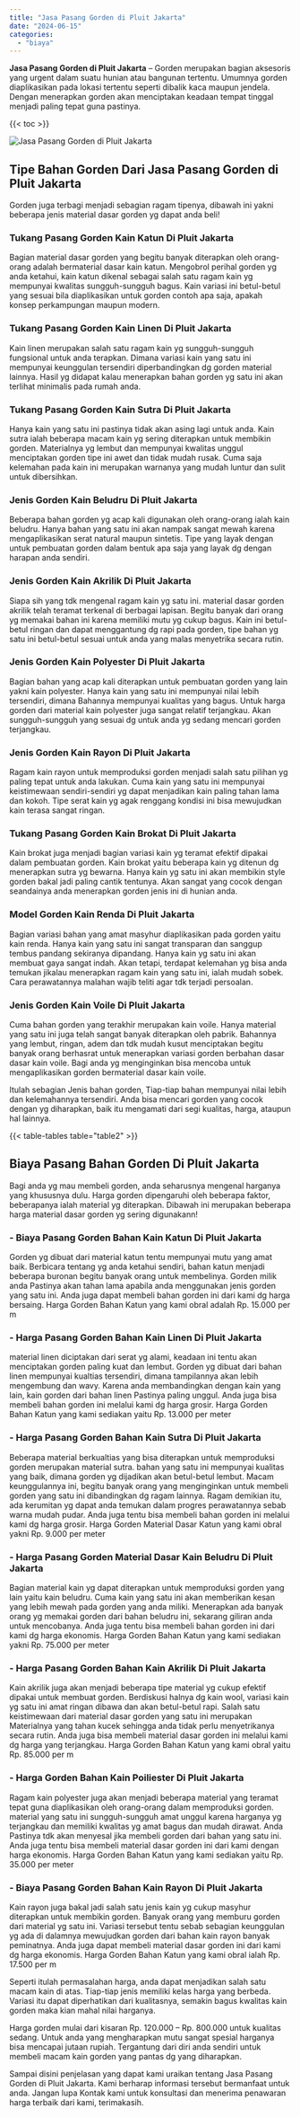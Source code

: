 ```yaml
---
title: "Jasa Pasang Gorden di Pluit Jakarta"
date: "2024-06-15"
categories: 
  - "biaya"
---
```


**Jasa Pasang Gorden di Pluit Jakarta** – Gorden merupakan bagian aksesoris yang urgent dalam suatu hunian atau bangunan tertentu. Umumnya gorden diaplikasikan pada lokasi tertentu seperti dibalik kaca maupun jendela. Dengan menerapkan gorden akan menciptakan keadaan tempat tinggal menjadi paling tepat guna pastinya.

{{< toc >}}

![Jasa Pasang Gorden di Pluit Jakarta](/images/pasang-gorden-murah21.png)

## Tipe Bahan Gorden Dari Jasa Pasang Gorden di Pluit Jakarta

Gorden juga terbagi menjadi sebagian ragam tipenya, dibawah ini yakni beberapa jenis material dasar gorden yg dapat anda beli!

### Tukang Pasang Gorden Kain Katun Di Pluit Jakarta

Bagian material dasar gorden yang begitu banyak diterapkan oleh orang-orang adalah bermaterial dasar kain katun. Mengobrol perihal gorden yg anda ketahui, kain katun dikenal sebagai salah satu ragam kain yg mempunyai kwalitas sungguh-sungguh bagus. Kain variasi ini betul-betul yang sesuai bila diaplikasikan untuk gorden contoh apa saja, apakah konsep perkampungan maupun modern.

### Tukang Pasang Gorden Kain Linen Di Pluit Jakarta

Kain linen merupakan salah satu ragam kain yg sungguh-sungguh fungsional untuk anda terapkan. Dimana variasi kain yang satu ini mempunyai keunggulan tersendiri diperbandingkan dg gorden material lainnya. Hasil yg didapat kalau menerapkan bahan gorden yg satu ini akan terlihat minimalis pada rumah anda.

### Tukang Pasang Gorden Kain Sutra Di Pluit Jakarta

Hanya kain yang satu ini pastinya tidak akan asing lagi untuk anda. Kain sutra ialah beberapa macam kain yg sering diterapkan untuk membikin gorden. Materialnya yg lembut dan mempunyai kwalitas unggul menciptakan gorden tipe ini awet dan tidak mudah rusak. Cuma saja kelemahan pada kain ini merupakan warnanya yang mudah luntur dan sulit untuk dibersihkan.

### Jenis Gorden Kain Beludru Di Pluit Jakarta

Beberapa bahan gorden yg acap kali digunakan oleh orang-orang ialah kain beludru. Hanya bahan yang satu ini akan nampak sangat mewah karena mengaplikasikan serat natural maupun sintetis. Tipe yang layak dengan untuk pembuatan gorden dalam bentuk apa saja yang layak dg dengan harapan anda sendiri.

### Jenis Gorden Kain Akrilik Di Pluit Jakarta

Siapa sih yang tdk mengenal ragam kain yg satu ini. material dasar gorden akrilik telah teramat terkenal di berbagai lapisan. Begitu banyak dari orang yg memakai bahan ini karena memiliki mutu yg cukup bagus. Kain ini betul-betul ringan dan dapat menggantung dg rapi pada gorden, tipe bahan yg satu ini betul-betul sesuai untuk anda yang malas menyetrika secara rutin.

### Jenis Gorden Kain Polyester Di Pluit Jakarta

Bagian bahan yang acap kali diterapkan untuk pembuatan gorden yang lain yakni kain polyester. Hanya kain yang satu ini mempunyai nilai lebih tersendiri, dimana Bahannya mempunyai kualitas yang bagus. Untuk harga gorden dari material kain polyester juga sangat relatif terjangkau. Akan sungguh-sungguh yang sesuai dg untuk anda yg sedang mencari gorden terjangkau.

### Jenis Gorden Kain Rayon Di Pluit Jakarta

Ragam kain rayon untuk memproduksi gorden menjadi salah satu pilihan yg paling tepat untuk anda lakukan. Cuma kain yang satu ini mempunyai keistimewaan sendiri-sendiri yg dapat menjadikan kain paling tahan lama dan kokoh. Tipe serat kain yg agak renggang kondisi ini bisa mewujudkan kain terasa sangat ringan.

### Tukang Pasang Gorden Kain Brokat Di Pluit Jakarta

Kain brokat juga menjadi bagian variasi kain yg teramat efektif dipakai dalam pembuatan gorden. Kain brokat yaitu beberapa kain yg ditenun dg menerapkan sutra yg bewarna. Hanya kain yg satu ini akan membikin style gorden bakal jadi paling cantik tentunya. Akan sangat yang cocok dengan seandainya anda menerapkan gorden jenis ini di hunian anda.

### Model Gorden Kain Renda Di Pluit Jakarta

Bagian variasi bahan yang amat masyhur diaplikasikan pada gorden yaitu kain renda. Hanya kain yang satu ini sangat transparan dan sanggup tembus pandang sekiranya dipandang. Hanya kain yg satu ini akan membuat gaya sangat indah. Akan tetapi, terdapat kelemahan yg bisa anda temukan jikalau menerapkan ragam kain yang satu ini, ialah mudah sobek. Cara perawatannya malahan wajib teliti agar tdk terjadi persoalan.

### Jenis Gorden Kain Voile Di Pluit Jakarta

Cuma bahan gorden yang terakhir merupakan kain voile. Hanya material yang satu ini juga telah sangat banyak diterapkan oleh pabrik. Bahannya yang lembut, ringan, adem dan tdk mudah kusut menciptakan begitu banyak orang berhasrat untuk menerapkan variasi gorden berbahan dasar dasar kain voile. Bagi anda yg menginginkan bisa mencoba untuk mengaplikasikan gorden bermaterial dasar kain voile.

Itulah sebagian Jenis bahan gorden, Tiap-tiap bahan mempunyai nilai lebih dan kelemahannya tersendiri. Anda bisa mencari gorden yang cocok dengan yg diharapkan, baik itu mengamati dari segi kualitas, harga, ataupun hal lainnya.

{{< table-tables table="table2" >}}

## Biaya Pasang Bahan Gorden Di Pluit Jakarta

Bagi anda yg mau membeli gorden, anda seharusnya mengenal harganya yang khususnya dulu. Harga gorden dipengaruhi oleh beberapa faktor, beberapanya ialah material yg diterapkan. Dibawah ini merupakan beberapa harga material dasar gorden yg sering digunakann!

### \- Biaya Pasang Gorden Bahan Kain Katun Di Pluit Jakarta

Gorden yg dibuat dari material katun tentu mempunyai mutu yang amat baik. Berbicara tentang yg anda ketahui sendiri, bahan katun menjadi beberapa buronan begitu banyak orang untuk membelinya. Gorden milik anda Pastinya akan tahan lama apabila anda menggunakan jenis gorden yang satu ini. Anda juga dapat membeli bahan gorden ini dari kami dg harga bersaing. Harga Gorden Bahan Katun yang kami obral adalah Rp. 15.000 per m

### \- Harga Pasang Gorden Bahan Kain Linen Di Pluit Jakarta

material linen diciptakan dari serat yg alami, keadaan ini tentu akan menciptakan gorden paling kuat dan lembut. Gorden yg dibuat dari bahan linen mempunyai kualtias tersendiri, dimana tampilannya akan lebih mengembung dan wavy. Karena anda membandingkan dengan kain yang lain, kain gorden dari bahan linen Pastinya paling unggul. Anda juga bisa membeli bahan gorden ini melalui kami dg harga grosir. Harga Gorden Bahan Katun yang kami sediakan yaitu Rp. 13.000 per meter

### \- Harga Pasang Gorden Bahan Kain Sutra Di Pluit Jakarta

Beberapa material berkualtias yang bisa diterapkan untuk memproduksi gorden merupakan material sutra. bahan yang satu ini mempunyai kualitas yang baik, dimana gorden yg dijadikan akan betul-betul lembut. Macam keunggulannya ini, begitu banyak orang yang menginginkan untuk membeli gorden yang satu ini dibandingkan dg ragam lainnya. Ragam demikian itu, ada kerumitan yg dapat anda temukan dalam progres perawatannya sebab warna mudah pudar. Anda juga tentu bisa membeli bahan gorden ini melalui kami dg harga grosir. Harga Gorden Material Dasar Katun yang kami obral yakni Rp. 9.000 per meter

### \- Harga Pasang Gorden Material Dasar Kain Beludru Di Pluit Jakarta

Bagian material kain yg dapat diterapkan untuk memproduksi gorden yang lain yaitu kain beludru. Cuma kain yang satu ini akan memberikan kesan yang lebih mewah pada gorden yang anda miliki. Menerapkan ada banyak orang yg memakai gorden dari bahan beludru ini, sekarang giliran anda untuk mencobanya. Anda juga tentu bisa membeli bahan gorden ini dari kami dg harga ekonomis. Harga Gorden Bahan Katun yang kami sediakan yakni Rp. 75.000 per meter

### \- Harga Pasang Gorden Bahan Kain Akrilik Di Pluit Jakarta

Kain akrilik juga akan menjadi beberapa tipe material yg cukup efektif dipakai untuk membuat gorden. Berdiskusi halnya dg kain wool, variasi kain yg satu ini amat ringan dibawa dan akan betul-betul rapi. Salah satu keistimewaan dari material dasar gorden yang satu ini merupakan Materialnya yang tahan kucek sehingga anda tidak perlu menyetrikanya secara rutin. Anda juga bisa membeli material dasar gorden ini melalui kami dg harga yang terjangkau. Harga Gorden Bahan Katun yang kami obral yaitu Rp. 85.000 per m

### \- Harga Gorden Bahan Kain Poiliester Di Pluit Jakarta

Ragam kain polyester juga akan menjadi beberapa material yang teramat tepat guna diaplikasikan oleh orang-orang dalam memproduksi gorden. material yang satu ini sungguh-sungguh amat unggul karena harganya yg terjangkau dan memiliki kwalitas yg amat bagus dan mudah dirawat. Anda Pastinya tdk akan menyesal jika membeli gorden dari bahan yang satu ini. Anda juga tentu bisa membeli material dasar gorden ini dari kami dengan harga ekonomis. Harga Gorden Bahan Katun yang kami sediakan yaitu Rp. 35.000 per meter

### \- Biaya Pasang Gorden Bahan Kain Rayon Di Pluit Jakarta

Kain rayon juga bakal jadi salah satu jenis kain yg cukup masyhur diterapkan untuk membikin gorden. Banyak orang yang memburu gorden dari material yg satu ini. Variasi tersebut tentu sebab sebagian keunggulan yg ada di dalamnya mewujudkan gorden dari bahan kain rayon banyak peminatnya. Anda juga dapat membeli material dasar gorden ini dari kami dg harga ekonomis. Harga Gorden Bahan Katun yang kami obral ialah Rp. 17.500 per m

Seperti itulah permasalahan harga, anda dapat menjadikan salah satu macam kain di atas. Tiap-tiap jenis memiliki kelas harga yang berbeda. Variasi itu dapat diperhatikan dari kualitasnya, semakin bagus kwalitas kain gorden maka kian mahal nilai harganya.

Harga gorden mulai dari kisaran Rp. 120.000 – Rp. 800.000 untuk kualitas sedang. Untuk anda yang mengharapkan mutu sangat spesial harganya bisa mencapai jutaan rupiah. Tergantung dari diri anda sendiri untuk membeli macam kain gorden yang pantas dg yang diharapkan.

Sampai disini penjelasan yang dapat kami uraikan tentang Jasa Pasang Gorden di Pluit Jakarta. Kami berharap informasi tersebut bermanfaat untuk anda. Jangan lupa Kontak kami untuk konsultasi dan menerima penawaran harga terbaik dari kami, terimakasih.
